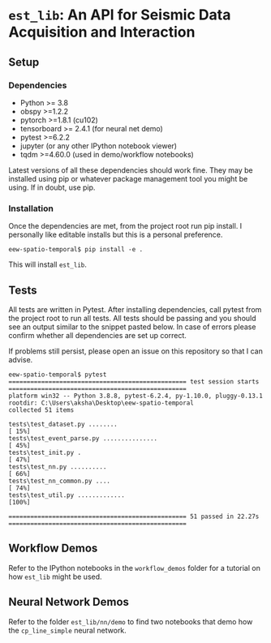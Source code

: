 # `est_lib`: An API for Seismic Data Acquisition and Interaction

## Setup

### Dependencies

- Python >= 3.8
- obspy >=1.2.2
- pytorch >=1.8.1 (cu102)
- tensorboard >= 2.4.1 (for neural net demo)
- pytest >=6.2.2
- jupyter (or any other IPython notebook viewer)
- tqdm >=4.60.0 (used in demo/workflow notebooks)

Latest versions of all these dependencies should work fine. They may be installed using
pip or whatever package management tool you might be using. If in doubt, use pip.

### Installation

Once the dependencies are met, from the project root run pip install. I 
personally like editable installs but this is a personal preference.

```
eew-spatio-temporal$ pip install -e .
```

This will install `est_lib`.

## Tests

All tests are written in Pytest. After installing dependencies, call pytest from the project
root to run all tests. All tests should be passing and you should see an output similar to
the snippet pasted below. In case of errors please confirm whether all dependencies are
set up correct.

If problems still persist, please open an issue on this repository so that I can advise.

```
eew-spatio-temporal$ pytest
================================================= test session starts =================================================
platform win32 -- Python 3.8.8, pytest-6.2.4, py-1.10.0, pluggy-0.13.1
rootdir: C:\Users\aksha\Desktop\eew-spatio-temporal
collected 51 items

tests\test_dataset.py ........                                                                                   [ 15%]
tests\test_event_parse.py ...............                                                                        [ 45%]
tests\test_init.py .                                                                                             [ 47%]
tests\test_nn.py ..........                                                                                      [ 66%]
tests\test_nn_common.py ....                                                                                     [ 74%]
tests\test_util.py .............                                                                                 [100%]

================================================= 51 passed in 22.27s =================================================
```

## Workflow Demos

Refer to the IPython notebooks in the `workflow_demos` folder
for a tutorial on how `est_lib` might be used.

## Neural Network Demos

Refer to the folder `est_lib/nn/demo` to find two notebooks
that demo how the `cp_line_simple` neural network.
